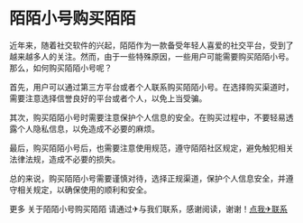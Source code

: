 # 陌陌小号购买陌陌

近年来，随着社交软件的兴起，陌陌作为一款备受年轻人喜爱的社交平台，受到了越来越多人的关注。然而，由于一些特殊原因，一些用户可能需要购买陌陌小号。那么，如何购买陌陌小号呢？

首先，用户可以通过第三方平台或者个人联系购买陌陌小号。在选择购买渠道时，需要注意选择信誉良好的平台或者个人，以免上当受骗。

其次，购买陌陌小号时需要注意保护个人信息的安全。在购买过程中，不要轻易透露个人隐私信息，以免造成不必要的麻烦。

最后，购买陌陌小号后，也需要注意使用规范，遵守陌陌社区规定，避免触犯相关法律法规，造成不必要的损失。

总的来说，购买陌陌小号需要谨慎对待，选择正规渠道，保护个人信息安全，并遵守相关规定，以确保使用的顺利和安全。

更多 关于陌陌小号购买陌陌 请通过✈与我们联系，感谢阅读，谢谢！[点我✈联系](https://w.k02.cc)